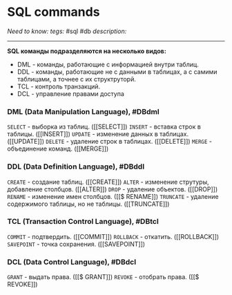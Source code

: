 # SQL commands
*Need to know:*
*tegs:* #sql #db 
*description:*

---
**SQL команды подразделяются на несколько видов:**
-  DML - команды, работающие с информацией внутри таблиц.
- DDL - команды, работающие не с данными в таблицах, а с самими таблицами, а точнее с их структруторй.
- TCL - контроль транзакций.
- DCL - управление правами доступа 


### DML (Data Manipulation Language), #DBdml
`SELECT` - выборка из таблиц. ([[SELECT]])
`INSERT` - вставка строк в таблицы. ([[INSERT]])
`UPDATE` - изменение данных в таблицах. ([[UPDATE]])
`DELETE` - удаление строк в таблицах. ([[DELETE]])
`MERGE` - объединение команд. ([[MERGE]])

### DDL (Data Definition Language), #DBddl
`CREATE` - создание таблиц. ([[CREATE]])
`ALTER` - изменение струтуры, добавление столбцов. ([[ALTER]])
`DROP` - удаление объектов. ([[DROP]])
`RENAME` - изменение имен столбцов. ([[$ RENAME]])
`TRUNCATE` - удаление содержимого таблицы, но не таблицы. ([[TRUNCATE]])

### TCL (Transaction Control Language), #DBtcl
`COMMIT` - подтвердить. ([[COMMIT]])
`ROLLBACK` - откатить. ([[ROLLBACK]])
`SAVEPOINT` - точка сохранения. ([[SAVEPOINT]])

### DCL (Data Control Language), #DBdcl
`GRANT` - выдать права. ([[$ GRANT]])
`REVOKE` - отобрать права. ([[$ REVOKE]])



